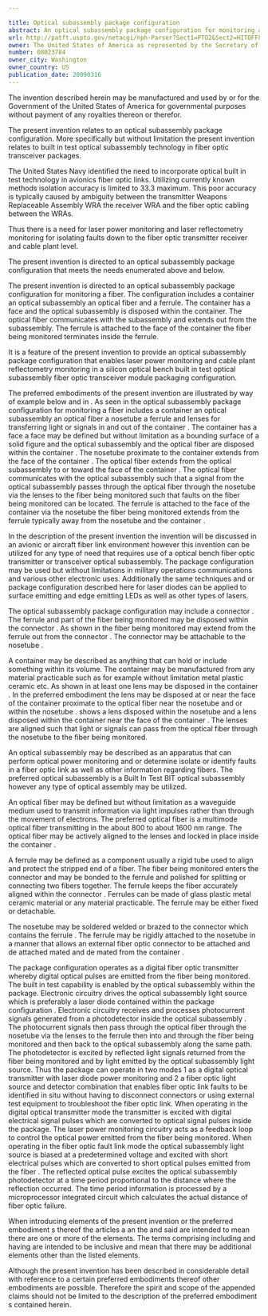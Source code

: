 ```yaml
---

title: Optical subassembly package configuration
abstract: An optical subassembly package configuration for monitoring a fiber, the configuration includes a container, an optical subassembly, an optical fiber, and a ferrule. The container has a face, and the optical subassembly is disposed within the container. The optical fiber communicates with the subassembly. The ferrule is attached to the face of the container, the fiber being monitored terminates inside the ferrule.
url: http://patft.uspto.gov/netacgi/nph-Parser?Sect1=PTO2&Sect2=HITOFF&p=1&u=%2Fnetahtml%2FPTO%2Fsearch-adv.htm&r=1&f=G&l=50&d=PALL&S1=08023784&OS=08023784&RS=08023784
owner: The United States of America as represented by the Secretary of the Navy
number: 08023784
owner_city: Washington
owner_country: US
publication_date: 20090316
---
```

The invention described herein may be manufactured and used by or for the Government of the United States of America for governmental purposes without payment of any royalties thereon or therefor.

The present invention relates to an optical subassembly package configuration. More specifically but without limitation the present invention relates to built in test optical subassembly technology in fiber optic transceiver packages.

The United States Navy identified the need to incorporate optical built in test technology in avionics fiber optic links. Utilizing currently known methods isolation accuracy is limited to 33.3 maximum. This poor accuracy is typically caused by ambiguity between the transmitter Weapons Replaceable Assembly WRA the receiver WRA and the fiber optic cabling between the WRAs.

Thus there is a need for laser power monitoring and laser reflectometry monitoring for isolating faults down to the fiber optic transmitter receiver and cable plant level.

The present invention is directed to an optical subassembly package configuration that meets the needs enumerated above and below.

The present invention is directed to an optical subassembly package configuration for monitoring a fiber. The configuration includes a container an optical subassembly an optical fiber and a ferrule. The container has a face and the optical subassembly is disposed within the container. The optical fiber communicates with the subassembly and extends out from the subassembly. The ferrule is attached to the face of the container the fiber being monitored terminates inside the ferrule.

It is a feature of the present invention to provide an optical subassembly package configuration that enables laser power monitoring and cable plant reflectometry monitoring in a silicon optical bench built in test optical subassembly fiber optic transceiver module packaging configuration.

The preferred embodiments of the present invention are illustrated by way of example below and in . As seen in the optical subassembly package configuration for monitoring a fiber includes a container an optical subassembly an optical fiber a nosetube a ferrule and lenses for transferring light or signals in and out of the container . The container has a face a face may be defined but without limitation as a bounding surface of a solid figure and the optical subassembly and the optical fiber are disposed within the container . The nosetube proximate to the container extends from the face of the container . The optical fiber extends from the optical subassembly to or toward the face of the container . The optical fiber communicates with the optical subassembly such that a signal from the optical subassembly passes through the optical fiber through the nosetube via the lenses to the fiber being monitored such that faults on the fiber being monitored can be located. The ferrule is attached to the face of the container via the nosetube the fiber being monitored extends from the ferrule typically away from the nosetube and the container .

In the description of the present invention the invention will be discussed in an avionic or aircraft fiber link environment however this invention can be utilized for any type of need that requires use of a optical bench fiber optic transmitter or transceiver optical subassembly. The package configuration may be used but without limitations in military operations communications and various other electronic uses. Additionally the same techniques and or package configuration described here for laser diodes can be applied to surface emitting and edge emitting LEDs as well as other types of lasers.

The optical subassembly package configuration may include a connector . The ferrule and part of the fiber being monitored may be disposed within the connector . As shown in the fiber being monitored may extend from the ferrule out from the connector . The connector may be attachable to the nosetube .

A container may be described as anything that can hold or include something within its volume. The container may be manufactured from any material practicable such as for example without limitation metal plastic ceramic etc. As shown in at least one lens may be disposed in the container . In the preferred embodiment the lens may be disposed at or near the face of the container proximate to the optical fiber near the nosetube and or within the nosetube . shows a lens disposed within the nosetube and a lens disposed within the container near the face of the container . The lenses are aligned such that light or signals can pass from the optical fiber through the nosetube to the fiber being monitored.

An optical subassembly may be described as an apparatus that can perform optical power monitoring and or determine isolate or identify faults in a fiber optic link as well as other information regarding fibers. The preferred optical subassembly is a Built In Test BIT optical subassembly however any type of optical assembly may be utilized.

An optical fiber may be defined but without limitation as a waveguide medium used to transmit information via light impulses rather than through the movement of electrons. The preferred optical fiber is a multimode optical fiber transmitting in the about 800 to about 1600 nm range. The optical fiber may be actively aligned to the lenses and locked in place inside the container .

A ferrule may be defined as a component usually a rigid tube used to align and protect the stripped end of a fiber. The fiber being monitored enters the connector and may be bonded to the ferrule and polished for splitting or connecting two fibers together. The ferrule keeps the fiber accurately aligned within the connector . Ferrules can be made of glass plastic metal ceramic material or any material practicable. The ferrule may be either fixed or detachable.

The nosetube may be soldered welded or brazed to the connector which contains the ferrule . The ferrule may be rigidly attached to the nosetube in a manner that allows an external fiber optic connector to be attached and de attached mated and de mated from the container .

The package configuration operates as a digital fiber optic transmitter whereby digital optical pulses are emitted from the fiber being monitored. The built in test capability is enabled by the optical subassembly within the package. Electronic circuitry drives the optical subassembly light source which is preferably a laser diode contained within the package configuration . Electronic circuitry receives and processes photocurrent signals generated from a photodetector inside the optical subassembly . The photocurrent signals then pass through the optical fiber through the nosetube via the lenses to the ferrule then into and through the fiber being monitored and then back to the optical subassembly along the same path. The photodetector is excited by reflected light signals returned from the fiber being monitored and by light emitted by the optical subassembly light source. Thus the package can operate in two modes 1 as a digital optical transmitter with laser diode power monitoring and 2 a fiber optic light source and detector combination that enables fiber optic link faults to be identified in situ without having to disconnect connectors or using external test equipment to troubleshoot the fiber optic link. When operating in the digital optical transmitter mode the transmitter is excited with digital electrical signal pulses which are converted to optical signal pulses inside the package. The laser power monitoring circuitry acts as a feedback loop to control the optical power emitted from the fiber being monitored. When operating in the fiber optic fault link mode the optical subassembly light source is biased at a predetermined voltage and excited with short electrical pulses which are converted to short optical pulses emitted from the fiber . The reflected optical pulse excites the optical subassembly photodetector at a time period proportional to the distance where the reflection occurred. The time period information is processed by a microprocessor integrated circuit which calculates the actual distance of fiber optic failure.

When introducing elements of the present invention or the preferred embodiment s thereof the articles a an the and said are intended to mean there are one or more of the elements. The terms comprising including and having are intended to be inclusive and mean that there may be additional elements other than the listed elements.

Although the present invention has been described in considerable detail with reference to a certain preferred embodiments thereof other embodiments are possible. Therefore the spirit and scope of the appended claims should not be limited to the description of the preferred embodiment s contained herein.

